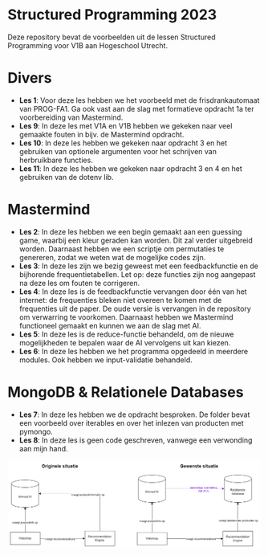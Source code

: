 # Structured Programming 2023

Deze repository bevat de voorbeelden uit de lessen Structured Programming voor V1B aan 
Hogeschool Utrecht.

# Divers

* **Les 1**: Voor deze les hebben we het voorbeeld met de frisdrankautomaat van PROG-FA1. Ga ook vast aan de slag met formatieve opdracht 1a ter voorbereiding van Mastermind.
* **Les 9**: In deze les met V1A en V1B hebben we gekeken naar veel gemaakte fouten in bijv. de Mastermind opdracht.
* **Les 10**: In deze les hebben we gekeken naar opdracht 3 en het gebruiken van optionele argumenten voor het schrijven van herbruikbare functies.
* **Les 11**: In deze les hebben we gekeken naar opdracht 3 en 4 en het gebruiken van de dotenv lib.

# Mastermind

* **Les 2**: In deze les hebben we een begin gemaakt aan een guessing game, waarbij een kleur geraden kan worden. Dit zal verder uitgebreid worden. Daarnaast hebben we een scriptje om permutaties te genereren, zodat we weten wat de mogelijke codes zijn.
* **Les 3**: In deze les zijn we bezig geweest met een feedbackfunctie en de bijhorende frequentietabellen. Let op: deze functies zijn nog aangepast na deze les om fouten te corrigeren.
* **Les 4**: In deze les is de feedbackfunctie vervangen door één van het internet: de frequenties bleken niet overeen te komen met de frequenties uit de paper. De oude versie is vervangen in de repository om verwarring te voorkomen. Daarnaast hebben we Mastermind functioneel gemaakt en kunnen we aan de slag met AI.
* **Les 5**: In deze les is de reduce-functie behandeld, om de nieuwe mogelijkheden te bepalen waar de AI vervolgens uit kan kiezen.
* **Les 6**: In deze les hebben we het programma opgedeeld in meerdere modules. Ook hebben we input-validatie behandeld.

# MongoDB & Relationele Databases
* **Les 7**: In deze les hebben we de opdracht besproken. De folder bevat een voorbeeld over iterables en over het inlezen van producten met pymongo.
* **Les 8**: In deze les is geen code geschreven, vanwege een verwonding aan mijn hand.

![Diagram voor de werking v.d. webshop](./Les7/SPGP-diagram.drawio.png)